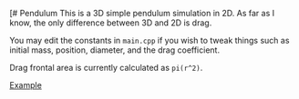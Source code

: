 [# Pendulum
This is a 3D simple pendulum simulation in 2D. As far as I know, the only difference between 3D and 2D is drag.

You may edit the constants in `main.cpp` if you wish to tweak things such as initial mass, position, diameter, and the drag coefficient.

Drag frontal area is currently calculated as `pi(r^2)`.

[Example](https://youtu.be/36Vs2VrVvQ4)
